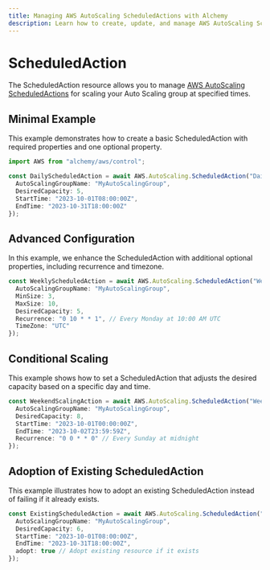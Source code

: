 ```yaml
---
title: Managing AWS AutoScaling ScheduledActions with Alchemy
description: Learn how to create, update, and manage AWS AutoScaling ScheduledActions using Alchemy Cloud Control.
---
```


# ScheduledAction

The ScheduledAction resource allows you to manage [AWS AutoScaling ScheduledActions](https://docs.aws.amazon.com/autoscaling/latest/userguide/) for scaling your Auto Scaling group at specified times.

## Minimal Example

This example demonstrates how to create a basic ScheduledAction with required properties and one optional property.

```ts
import AWS from "alchemy/aws/control";

const DailyScheduledAction = await AWS.AutoScaling.ScheduledAction("DailyScalingAction", {
  AutoScalingGroupName: "MyAutoScalingGroup",
  DesiredCapacity: 5,
  StartTime: "2023-10-01T08:00:00Z",
  EndTime: "2023-10-31T18:00:00Z"
});
```

## Advanced Configuration

In this example, we enhance the ScheduledAction with additional optional properties, including recurrence and timezone.

```ts
const WeeklyScheduledAction = await AWS.AutoScaling.ScheduledAction("WeeklyScalingAction", {
  AutoScalingGroupName: "MyAutoScalingGroup",
  MinSize: 3,
  MaxSize: 10,
  DesiredCapacity: 5,
  Recurrence: "0 10 * * 1", // Every Monday at 10:00 AM UTC
  TimeZone: "UTC"
});
```

## Conditional Scaling

This example shows how to set a ScheduledAction that adjusts the desired capacity based on a specific day and time.

```ts
const WeekendScalingAction = await AWS.AutoScaling.ScheduledAction("WeekendScalingAction", {
  AutoScalingGroupName: "MyAutoScalingGroup",
  DesiredCapacity: 8,
  StartTime: "2023-10-01T00:00:00Z",
  EndTime: "2023-10-02T23:59:59Z",
  Recurrence: "0 0 * * 0" // Every Sunday at midnight
});
```

## Adoption of Existing ScheduledAction

This example illustrates how to adopt an existing ScheduledAction instead of failing if it already exists.

```ts
const ExistingScheduledAction = await AWS.AutoScaling.ScheduledAction("ExistingAction", {
  AutoScalingGroupName: "MyAutoScalingGroup",
  DesiredCapacity: 6,
  StartTime: "2023-10-01T08:00:00Z",
  EndTime: "2023-10-31T18:00:00Z",
  adopt: true // Adopt existing resource if it exists
});
```